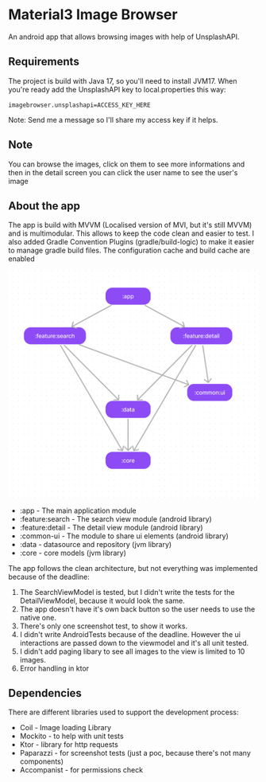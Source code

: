 # Material3 Image Browser

An android app that allows browsing images with help of UnsplashAPI.

## Requirements

The project is build with Java 17, so you'll need to install JVM17.
When you're ready add the UnsplashAPI key to local.properties this way:

```
imagebrowser.unsplashapi=ACCESS_KEY_HERE
```

Note: Send me a message so I'll share my access key if it helps.

## Note

You can browse the images, click on them to see more informations and then in the detail screen you
can click the user name to see the user's image

## About the app

The app is build with MVVM (Localised version of MVI, but it's still MVVM) and is multimodular. This
allows to keep the code clean and easier to test.
I also added Gradle Convention Plugins (gradle/build-logic) to make it easier to manage gradle build
files. The configuration cache and build cache are enabled

![Dependency graph](https://github.com/GregKluska/material3-image-browser/blob/main/art/dependency%20graph.png?raw=true)

- :app - The main application module
- :feature:search - The search view module (android library)
- :feature:detail - The detail view module (android library)
- :common-ui - The module to share ui elements (android library)
- :data - datasource and repository (jvm library)
- :core - core models (jvm library)

The app follows the clean architecture, but not everything was implemented because of the deadline:

1) The SearchViewModel is tested, but I didn't write the tests for the DetailViewModel, because it
   would look the same.
2) The app doesn't have it's own back button so the user needs to use the native one.
3) There's only one screenshot test, to show it works.
4) I didn't write AndroidTests because of the deadline. However the ui interactions are passed down
   to the viewmodel and it's all unit tested.
5) I didn't add paging libary to see all images to the view is limited to 10 images.
6) Error handling in ktor

## Dependencies

There are different libraries used to support the development process:

* Coil - Image loading Library
* Mockito - to help with unit tests
* Ktor - library for http requests
* Paparazzi - for screenshot tests (just a poc, because there's not many components)
* Accompanist - for permissions check


